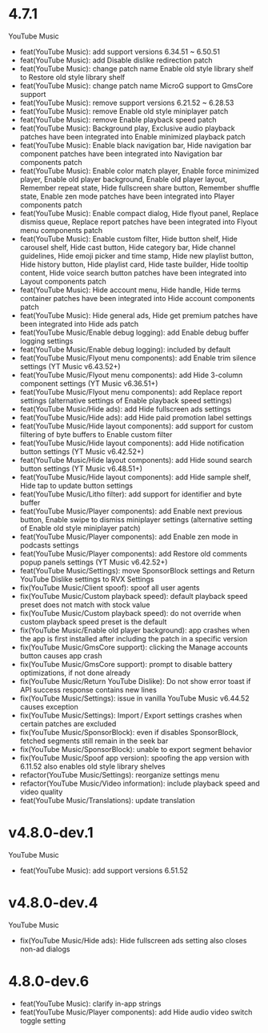 # 4.7.1
YouTube Music
- feat(YouTube Music): add support versions 6.34.51 ~ 6.50.51
- feat(YouTube Music): add Disable dislike redirection patch
- feat(YouTube Music): change patch name Enable old style library shelf to Restore old style library shelf
- feat(YouTube Music): change patch name MicroG support to GmsCore support
- feat(YouTube Music): remove support versions 6.21.52 ~ 6.28.53
- feat(YouTube Music): remove Enable old style miniplayer patch
- feat(YouTube Music): remove Enable playback speed patch
- feat(YouTube Music): Background play, Exclusive audio playback patches have been integrated into Enable minimized playback patch
- feat(YouTube Music): Enable black navigation bar, Hide navigation bar component patches have been integrated into Navigation bar components patch
- feat(YouTube Music): Enable color match player, Enable force minimized player, Enable old player background, Enable old player layout, Remember repeat state, Hide fullscreen share button, Remember shuffle state, Enable zen mode patches have been integrated into Player components patch
- feat(YouTube Music): Enable compact dialog, Hide flyout panel, Replace dismiss queue, Replace report patches have been integrated into Flyout menu components patch
- feat(YouTube Music): Enable custom filter, Hide button shelf, Hide carousel shelf, Hide cast button, Hide category bar, Hide channel guidelines, Hide emoji picker and time stamp, Hide new playlist button, Hide history button, Hide playlist card, Hide taste builder, Hide tooltip content, Hide voice search button patches have been integrated into Layout components patch
- feat(YouTube Music): Hide account menu, Hide handle, Hide terms container patches have been integrated into Hide account components patch
- feat(YouTube Music): Hide general ads, Hide get premium patches have been integrated into Hide ads patch
- feat(YouTube Music/Enable debug logging): add Enable debug buffer logging settings
- feat(YouTube Music/Enable debug logging): included by default
- feat(YouTube Music/Flyout menu components): add Enable trim silence settings (YT Music v6.43.52+)
- feat(YouTube Music/Flyout menu components): add Hide 3-column component settings (YT Music v6.36.51+)
- feat(YouTube Music/Flyout menu components): add Replace report settings (alternative settings of Enable playback speed settings)
- feat(YouTube Music/Hide ads): add Hide fullscreen ads settings
- feat(YouTube Music/Hide ads): add Hide paid promotion label settings
- feat(YouTube Music/Hide layout components): add support for custom filtering of byte buffers to Enable custom filter
- feat(YouTube Music/Hide layout components): add Hide notification button settings (YT Music v6.42.52+)
- feat(YouTube Music/Hide layout components): add Hide sound search button settings (YT Music v6.48.51+)
- feat(YouTube Music/Hide layout components): add Hide sample shelf, Hide tap to update button settings
- feat(YouTube Music/Litho filter): add support for identifier and byte buffer
- feat(YouTube Music/Player components): add Enable next previous button, Enable swipe to dismiss miniplayer settings (alternative setting of Enable old style miniplayer patch)
- feat(YouTube Music/Player components): add Enable zen mode in podcasts settings
- feat(YouTube Music/Player components): add Restore old comments popup panels settings (YT Music v6.42.52+)
- feat(YouTube Music/Settings): move SponsorBlock settings and Return YouTube Dislike settings to RVX Settings
- fix(YouTube Music/Client spoof): spoof all user agents
- fix(YouTube Music/Custom playback speed): default playback speed preset does not match with stock value
- fix(YouTube Music/Custom playback speed): do not override when custom playback speed preset is the default
- fix(YouTube Music/Enable old player background): app crashes when the app is first installed after including the patch in a specific version
- fix(YouTube Music/GmsCore support): clicking the Manage accounts button causes app crash
- fix(YouTube Music/GmsCore support): prompt to disable battery optimizations, if not done already
- fix(YouTube Music/Return YouTube Dislike): Do not show error toast if API success response contains new lines
- fix(YouTube Music/Settings): issue in vanilla YouTube Music v6.44.52 causes exception
- fix(YouTube Music/Settings): Import / Export settings crashes when certain patches are excluded
- fix(YouTube Music/SponsorBlock): even if disables SponsorBlock, fetched segments still remain in the seek bar
- fix(YouTube Music/SponsorBlock): unable to export segment behavior
- fix(YouTube Music/Spoof app version): spoofing the app version with 6.11.52 also enables old style library shelves
- refactor(YouTube Music/Settings): reorganize settings menu
- refactor(YouTube Music/Video information): include playback speed and video quality
- feat(YouTube Music/Translations): update translation

# v4.8.0-dev.1
YouTube Music
- feat(YouTube Music): add support versions 6.51.52

# v4.8.0-dev.4
YouTube Music
- fix(YouTube Music/Hide ads): Hide fullscreen ads setting also closes non-ad dialogs

# 4.8.0-dev.6
- feat(YouTube Music): clarify in-app strings
- feat(YouTube Music/Player components): add Hide audio video switch toggle setting
